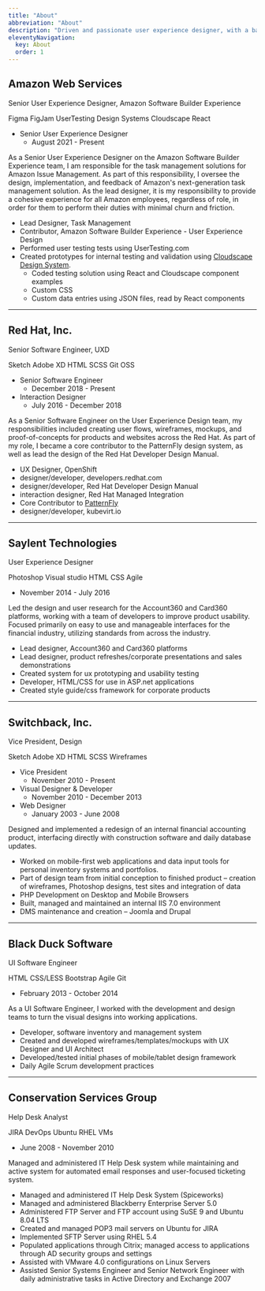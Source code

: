 ```yaml
---
title: "About"
abbreviation: "About"
description: "Driven and passionate user experience designer, with a background in software development, creating interfaces that allows users to perform their work seamlessly."
eleventyNavigation:
  key: About
  order: 1
---
```


<div class="container pt-3 pb-3">
  <div class="row g-5">
    <div class="col-md-6">
      <h2 id="redhat">Amazon Web Services</h2>
      <p class="mb-0">
        Senior User Experience Designer, Amazon Software Builder Experience
      </p>
      <p>
        <span class="badge rounded-pill bg-dark">Figma</span>
        <span class="badge rounded-pill bg-dark">FigJam</span>
        <span class="badge rounded-pill bg-dark">UserTesting</span>
        <span class="badge rounded-pill bg-dark">Design Systems</span>
        <span class="badge rounded-pill bg-dark">Cloudscape</span>
        <span class="badge rounded-pill bg-dark">React</span>
      </p>
      <ul class="icon-list">
        <li>Senior User Experience Designer
          <ul><li>August 2021 - Present</li></ul>
        </li>
      </ul>
    </div>
    <div class="col-md-6">
      <p>As a Senior User Experience Designer on the Amazon Software Builder Experience team, I am responsible for the task management solutions for Amazon Issue Management. As part of this responsibility, I oversee the design, implementation, and feedback of Amazon's next-generation task management solution. As the lead designer, it is my responsibility to provide a cohesive experience for all Amazon employees, regardless of role, in order for them to perform their duties with minimal churn and friction.</p>
      <ul class="icon-list">
        <li>Lead Designer, Task Management</li>
        <li>Contributor, Amazon Software Builder Experience - User Experience Design</li>
        <li>Performed user testing tests using UserTesting.com</li>
        <li>Created prototypes for internal testing and validation using <a href="https://cloudscape.design" target="top" alt="Link to Cloudscape design system website">Cloudscape Design System</a>.
          <ul>
            <li>Coded testing solution using React and Cloudscape component examples</li>
            <li>Custom CSS</li>
            <li>Custom data entries using JSON files, read by React components</li>
          </ul>
        </li>
      </ul>
    </div>
  </div>
  <hr class="col-3 col-md-2 mb-5">
  <div class="row g-5">
    <div class="col-md-6">
      <h2 id="redhat">Red Hat, Inc.</h2>
      <p class="mb-0">
        Senior Software Engineer, UXD
      </p>
      <p>
        <span class="badge rounded-pill bg-dark">Sketch</span>
        <span class="badge rounded-pill bg-dark">Adobe XD</span>
        <span class="badge rounded-pill bg-dark">HTML</span>
        <span class="badge rounded-pill bg-dark">SCSS</span>
        <span class="badge rounded-pill bg-dark">Git</span>
        <span class="badge rounded-pill bg-dark">OSS</span>
      </p>
      <ul class="icon-list">
        <li>Senior Software Engineer
          <ul><li>December 2018 - Present</li></ul>
        </li>
        <li class="text-muted">
          Interaction Designer
          <ul><li>July 2016 - December 2018</li></ul>
        </li>
      </ul>
    </div>
    <div class="col-md-6">
      <p>As a Senior Software Engineer on the User Experience Design team, my responsibilities included creating user flows, wireframes, mockups, and proof-of-concepts for products and websites across the Red Hat. As part of my role, I became a core contributor to the PatternFly design system, as well as lead the design of the Red Hat Developer Design Manual.</p>
      <ul class="icon-list">
        <li>UX Designer, OpenShift</li>
        <li>designer/developer, developers.redhat.com</li>
        <li>designer/developer, Red Hat Developer Design Manual</li>
        <li>interaction designer, Red Hat Managed Integration
        <li>Core Contributor to <a href="https://www.patternfly.org" target="top" alt="PatternFly website">PatternFly</a></li>
        <li>designer/developer, kubevirt.io</li>
      </ul>
    </div>
  </div>
<hr class="col-3 col-md-2 mb-5">
  <div class="row g-5">
    <div class="col-md-6">
      <h2>Saylent Technologies</h2>
      <p class="mb-0">
        User Experience Designer
      </p>
      <p>
        <span class="badge rounded-pill bg-dark">Photoshop</span>
        <span class="badge rounded-pill bg-dark">Visual studio</span>
        <span class="badge rounded-pill bg-dark">HTML</span>
        <span class="badge rounded-pill bg-dark">CSS</span>
        <span class="badge rounded-pill bg-dark">Agile</span>
      </p>
      <ul class="icon-list">
        <li>November 2014 - July 2016</li>
      </ul>
    </div>
    <div class="col-md-6">
      <p>Led the design and user research for the Account360 and Card360 platforms, working with a team of developers to improve product usability. Focused primarily on easy to use and manageable interfaces for the financial industry, utilizing standards from across the industry.</p>
      <ul class="icon-list">
        <li>Lead designer, Account360 and Card360 platforms</li>
        <li>Lead designer, product refreshes/corporate presentations and sales demonstrations</li>
        <li>Created system for ux prototyping and usability testing</li>
        <li>Developer, HTML/CSS for use in ASP.net applications</li>
        <li>Created style guide/css framework for corporate products</li>
      </ul>
    </div>
  </div>
  <hr class="col-3 col-md-2 mb-5">
  <div class="row g-5">
    <div class="col-md-6">
      <h2>Switchback, Inc.</h2>
      <p class="mb-0">
        Vice President, Design
      </p>
      <p>
        <span class="badge rounded-pill bg-dark">Sketch</span>
        <span class="badge rounded-pill bg-dark">Adobe XD</span>
        <span class="badge rounded-pill bg-dark">HTML</span>
        <span class="badge rounded-pill bg-dark">SCSS</span>
        <span class="badge rounded-pill bg-dark">Wireframes</span>
      </p>
      <ul class="icon-list">
        <li>Vice President
          <ul><li>November 2010 - Present</li></ul>
        </li>
        <li class="text-muted">
          Visual Designer &amp; Developer
          <ul><li>November 2010 - December 2013</li></ul>
        </li>
        <li class="text-muted">
          Web Designer
          <ul><li>January 2003 - June 2008</li></ul>
        </li>
      </ul>
    </div>
    <div class="col-md-6">
      <p>Designed and implemented a redesign of an internal financial accounting product, interfacing directly with construction software and daily database updates.</p>
      <ul class="icon-list">
        <li>Worked on mobile-first web applications and data input tools for personal inventory systems and portfolios.</li>
        <li>Part of design team from initial conception to finished product – creation of wireframes, Photoshop designs, test sites and integration of data</li>
        <li>PHP Development on Desktop and Mobile Browsers</li>
        <li>Built, managed and maintained an internal IIS 7.0 environment</li>
        <li>DMS maintenance and creation – Joomla and Drupal</li>
      </ul>
    </div>
  </div>
  <hr class="col-3 col-md-2 mb-5">
  <div class="row g-5">
    <div class="col-md-6">
      <h2>Black Duck Software</h2>
      <p class="mb-0">
        UI Software Engineer
      </p>
      <p>
        <span class="badge rounded-pill bg-dark">HTML</span>
        <span class="badge rounded-pill bg-dark">CSS/LESS</span>
        <span class="badge rounded-pill bg-dark">Bootstrap</span>
        <span class="badge rounded-pill bg-dark">Agile</span>
        <span class="badge rounded-pill bg-dark">Git</span>
      </p>
      <ul class="icon-list">
        <li>February 2013 - October 2014</li>
      </ul>
    </div>
    <div class="col-md-6">
      <p>As a UI Software Engineer, I worked with the development and design teams to turn the visual designs into working applications.</p>
      <ul class="icon-list">
        <li>Developer, software inventory and management system</li>
        <li>Created and developed wireframes/templates/mockups with UX Designer and UI Architect</li>
        <li>Developed/tested initial phases of mobile/tablet design framework</li>
        <li>Daily Agile Scrum development practices</li>
      </ul>
    </div>
  </div>
  <hr class="col-3 col-md-2 mb-5">
  <div class="row g-5">
    <div class="col-md-6">
      <h2>Conservation Services Group</h2>
      <p class="mb-0">
        Help Desk Analyst
      </p>
      <p>
        <span class="badge rounded-pill bg-dark">JIRA</span>
        <span class="badge rounded-pill bg-dark">DevOps</span>
        <span class="badge rounded-pill bg-dark">Ubuntu</span>
        <span class="badge rounded-pill bg-dark">RHEL</span>
        <span class="badge rounded-pill bg-dark">VMs</span>
      </p>
      <ul class="icon-list">
        <li>June 2008 - November 2010</li>
      </ul>
    </div>
    <div class="col-md-6">
    <p>Managed and administered IT Help Desk system while maintaining and active system for automated email responses and user-focused ticketing system.</p>
      <ul class="icon-list">
        <li>Managed and administered IT Help Desk System (Spiceworks)</li>
        <li>Managed and administered Blackberry Enterprise Server 5.0</li>
        <li>Administered FTP Server and FTP account using SuSE 9 and Ubuntu 8.04 LTS</li>
        <li>Created and managed POP3 mail servers on Ubuntu for JIRA</li>
        <li>Implemented SFTP Server using RHEL 5.4</li>
        <li>Populated applications through Citrix; managed access to applications through AD security groups and settings</li>
        <li>Assisted with VMware 4.0 configurations on Linux Servers</li>
        <li>Assisted Senior Systems Engineer and Senior Network Engineer with daily administrative tasks in Active Directory and Exchange 2007</li>
      </ul>
    </div>
  </div>
</div>

